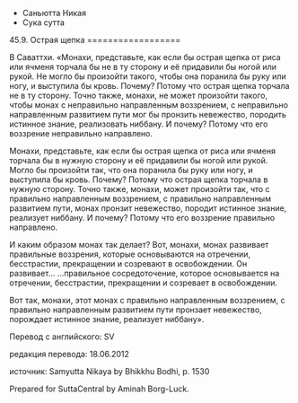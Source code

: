 









* Саньютта Никая
* Сука сутта


45\.9\. Острая щепка
\=\=\=\=\=\=\=\=\=\=\=\=\=\=\=\=\=\=



В Саваттхи\. «Монахи, представьте, как если бы острая щепка от риса или ячменя торчала бы не в ту сторону и её придавили бы ногой или рукой\. Не могло бы произойти такого, чтобы она поранила бы руку или ногу, и выступила бы кровь\. Почему? Потому что острая щепка торчала не в ту сторону\. Точно также, монахи, не может произойти такого, чтобы монах с неправильно направленным воззрением, с неправильно направленным развитием пути мог бы пронзить невежество, породить истинное знание, реализовать ниббану\. И почему? Потому что его воззрение неправильно направлено\.


Монахи, представьте, как если бы острая щепка от риса или ячменя торчала бы в нужную сторону и её придавили бы ногой или рукой\. Могло бы произойти так, что она поранила бы руку или ногу, и выступила бы кровь\. Почему? Потому что острая щепка торчала в нужную сторону\. Точно также, монахи, может произойти так, что с правильно направленным воззрением, с правильно направленным развитием пути, монах пронзит невежество, породит истинное знание, реализует ниббану\. И почему? Потому что его воззрение правильно направлено\.


И каким образом монах так делает? Вот, монахи, монах развивает правильные воззрения, которые основываются на отречении, бесстрастии, прекращении и созревают в освобождении\. Он развивает… …правильное сосредоточение, которое основывается на отречении, бесстрастии, прекращении и созревает в освобождении\.


Вот так, монахи, этот монах с правильно направленным воззрением, с правильно направленным развитием пути пронзает невежество, порождает истинное знание, реализует ниббану»\.



Перевод с английского: SV


редакция перевода: 18\.06\.2012


источник: Samyutta Nikaya by Bhikkhu Bodhi, p\. 1530


Prepared for SuttaCentral by Aminah Borg\-Luck\.






